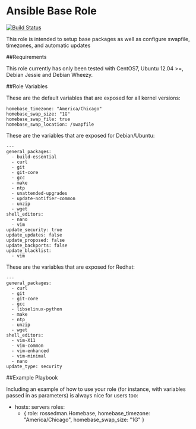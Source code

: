 # Ansible Base Role

[![Build Status](https://travis-ci.org/rossedman/ansible-role-base.svg?branch=master)](https://travis-ci.org/rossedman/ansible-role-base)

This role is intended to setup base packages as well as configure swapfile, timezones, and automatic updates

##Requirements

This role currently has only been tested with CentOS7, Ubuntu 12.04 >=, Debian Jessie and Debian Wheezy.

##Role Variables

These are the default variables that are exposed for all kernel versions:

```
homebase_timezone: "America/Chicago"
homebase_swap_size: "1G"
homebase_swap_file: true
homebase_swap_location: /swapfile
```

These are the variables that are exposed for Debian/Ubuntu:

```
---
general_packages:
  - build-essential
  - curl
  - git
  - git-core
  - gcc
  - make
  - ntp
  - unattended-upgrades
  - update-notifier-common
  - unzip
  - wget
shell_editors:
  - nano
  - vim
update_security: true
update_updates: false
update_proposed: false
update_backports: false
update_blacklist:
  - vim
```

These are the variables that are exposed for Redhat:

```
---
general_packages:
  - curl
  - git
  - git-core
  - gcc
  - libselinux-python
  - make
  - ntp
  - unzip
  - wget
shell_editors:
  - vim-X11
  - vim-common
  - vim-enhanced
  - vim-minimal
  - nano
update_type: security
```

##Example Playbook

Including an example of how to use your role (for instance, with variables passed in as parameters) is always nice for users too:

- hosts: servers
  roles:
     - { role: rossedman.Homebase, homebase_timezone: "America/Chicago", homebase_swap_size: "1G" }
